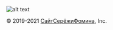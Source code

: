 

![alt text](https://isfomin.github.io/smile916.png "916")

  © 2019-2021 [СайтСерёжиФомина](http://ilyk.ru/), Inc.
